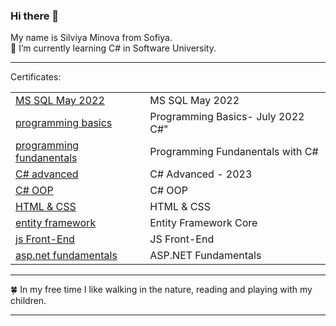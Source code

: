### Hi there 👋
My name is Silviya Minova from Sofiya.
<br/>
🌱 I’m currently learning  C# in Software University.
<!--
**Silvi887/Silvi887** is a ✨ _special_ ✨ repository because its `README.md` (this file) appears on your GitHub profile.

Here are some ideas to get you started:

- 🔭 I’m currently working on ...
- 🌱 I’m currently learning Programming Basics with C# 
- 👯 I’m looking to collaborate on ...
- 🤔 I’m looking for help with ...
- 💬 Ask me about ...
- 📫 How to reach me: ...
- 😄 Pronouns: ...
- ⚡ Fun fact: ...
-->
<hr>
Certificates:<br/>
  <table>
    <tr><td><a href="https://softuni.bg/certificates/details/134786/2ec2090d">MS SQL May 2022</a></td><td>MS SQL May 2022</td></tr>
    <tr><td><a href="https://softuni.bg/certificates/details/140048/24907c1a">programming basics</a></td><td>Programming Basics- July 2022 C#"</td></tr>
    <tr><td><a href="https://softuni.bg/certificates/details/140048/24907c1a">programming fundanentals</a></td><td>Programming Fundanentals with C#</td></tr>
    <tr><td><a href="https://softuni.bg/certificates/details/149132/45598c64">C# advanced</a></td><td>C# Advanced - 2023</td></tr>
    <tr><td><a href="https://softuni.bg/certificates/details/169477/a50c6ded">C# OOP</a></td><td>C# OOP</td></tr>
    <tr><td><a href="https://softuni.bg/certificates/details/183114/1018272e">HTML & CSS</a></td><td>HTML & CSS</td></tr>
    <tr><td><a href="https://softuni.bg/certificates/details/205311/4c84d9ae">entity framework</a></td><td>Entity Framework Core</td></tr>
    <tr><td><a href="https://softuni.bg/certificates/details/225067/dab92d4c">js Front-End</a></td><td>JS Front-End</td></tr>
    <tr><td><a href="https://softuni.bg/certificates/details/249693/fa8c8c1c">asp.net fundamentals</a> </td><td>ASP.NET Fundamentals</td></tr>
   </table> 
<!--MS SQL May 2022
<br/>https://softuni.bg/certificates/details/134786/2ec2090d
<br/>
Programming Basics- July 2022 C#
<br/>
https://softuni.bg/certificates/details/140048/24907c1a
<br/>
Programming Fundanentals with C#
<br/>
https://softuni.bg/certificates/details/149132/45598c64
<br/>
C# Advanced - 2023
<br/>
https://softuni.bg/certificates/details/169477/a50c6ded
<br/>
C# OOP
<br/>
https://softuni.bg/certificates/details/183114/1018272e
<br/>
HTML & CSS
<br/>
https://softuni.bg/certificates/details/205311/4c84d9ae
<br/>
Entity Framework Core
<br/>
https://softuni.bg/certificates/details/242348/5890f29d<br/>
JS Front-End
<br/>
https://softuni.bg/certificates/details/225067/dab92d4c
<br/>
https://softuni.bg/certificates/details/249693/fa8c8c1c -ASP.NET Fundamentals-->
<hr>
🍀 In my free time I like walking in the nature, reading and playing with my children.

<hr>

